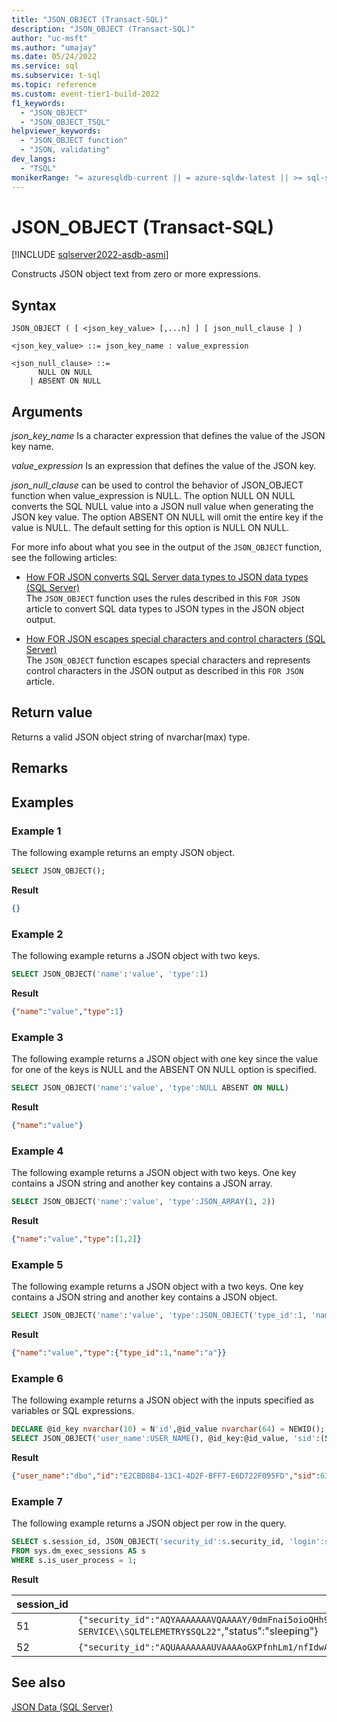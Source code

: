 ```yaml
---
title: "JSON_OBJECT (Transact-SQL)"
description: "JSON_OBJECT (Transact-SQL)"
author: "uc-msft"
ms.author: "umajay"
ms.date: 05/24/2022
ms.service: sql
ms.subservice: t-sql
ms.topic: reference
ms.custom: event-tier1-build-2022
f1_keywords:
  - "JSON_OBJECT"
  - "JSON_OBJECT_TSQL"
helpviewer_keywords:
  - "JSON_OBJECT function"
  - "JSON, validating"
dev_langs:
  - "TSQL"
monikerRange: "= azuresqldb-current || = azure-sqldw-latest || >= sql-server-ver16 || >= sql-server-linux-ver16"
---
```

# JSON_OBJECT (Transact-SQL)

[!INCLUDE [sqlserver2022-asdb-asmi](../../includes/applies-to-version/sqlserver2022-asdb-asmi.md)]

Constructs JSON object text from zero or more expressions.

## Syntax  
  
```syntaxsql  
JSON_OBJECT ( [ <json_key_value> [,...n] ] [ json_null_clause ] )

<json_key_value> ::= json_key_name : value_expression

<json_null_clause> ::=
	  NULL ON NULL
	| ABSENT ON NULL
```
  
## Arguments

 *json_key_name*
 Is a character expression that defines the value of the JSON key name.

 *value_expression*
 Is an expression that defines the value of the JSON key.

*json_null_clause* can be used to control the behavior of JSON_OBJECT function when value_expression is NULL. The option NULL ON NULL converts the SQL NULL value into a JSON null value when generating the JSON key value. The option ABSENT ON NULL will omit the entire key if the value is NULL. The default setting for this option is NULL ON NULL.

For more info about what you see in the output of the `JSON_OBJECT` function, see the following articles:  

-   [How FOR JSON converts SQL Server data types to JSON data types &#40;SQL Server&#41;](../../relational-databases/json/how-for-json-converts-sql-server-data-types-to-json-data-types-sql-server.md)  
    The `JSON_OBJECT` function uses the rules described in this `FOR JSON` article to convert SQL data types to JSON types in the JSON object output.  

-   [How FOR JSON escapes special characters and control characters &#40;SQL Server&#41;](../../relational-databases/json/how-for-json-escapes-special-characters-and-control-characters-sql-server.md)  
    The `JSON_OBJECT` function escapes special characters and represents control characters in the JSON output as described in this `FOR JSON` article.

## Return value
Returns a valid JSON object string of nvarchar(max) type.

## Remarks  

  
## Examples

### Example 1

The following example returns an empty JSON object.
  
```sql
SELECT JSON_OBJECT();
```  

**Result**

```json  
{}
```

### Example 2

The following example returns a JSON object with two keys.  
  
```sql  
SELECT JSON_OBJECT('name':'value', 'type':1)
```

**Result**

```json  
{"name":"value","type":1}
```
  
### Example 3

The following example returns a JSON object with one key since the value for one of the keys is NULL and the ABSENT ON NULL option is specified.  
  
```sql  
SELECT JSON_OBJECT('name':'value', 'type':NULL ABSENT ON NULL)
```

**Result**

```json  
{"name":"value"}
```
  
### Example 4
The following example returns a JSON object with two keys. One key contains a JSON string and another key contains a JSON array.  
  
```sql  
SELECT JSON_OBJECT('name':'value', 'type':JSON_ARRAY(1, 2))
```

**Result**

```json  
{"name":"value","type":[1,2]}
```

### Example 5

The following example returns a JSON object with a two keys. One key contains a JSON string and another key contains a JSON object.  
  
```sql  
SELECT JSON_OBJECT('name':'value', 'type':JSON_OBJECT('type_id':1, 'name':'a'))
```

**Result**

```json  
{"name":"value","type":{"type_id":1,"name":"a"}}
```
  
### Example 6

The following example returns a JSON object with the inputs specified as variables or SQL expressions.  
  
```sql  
DECLARE @id_key nvarchar(10) = N'id',@id_value nvarchar(64) = NEWID();
SELECT JSON_OBJECT('user_name':USER_NAME(), @id_key:@id_value, 'sid':(SELECT @@SPID))
```

**Result**

```json  
{"user_name":"dbo","id":"E2CBD8B4-13C1-4D2F-BFF7-E6D722F095FD","sid":63}
```

### Example 7

The following example returns a JSON object per row in the query.  
  
```sql  
SELECT s.session_id, JSON_OBJECT('security_id':s.security_id, 'login':s.login_name, 'status':s.status) as info
FROM sys.dm_exec_sessions AS s
WHERE s.is_user_process = 1;
```

**Result**

|session_id|info|  
|--------|---------------|
|51|`{"security_id":"AQYAAAAAAAVQAAAAY/0dmFnai5oioQHh9eNArBIkYd4=","login":"NT SERVICE\\SQLTELEMETRY$SQL22"`,"status":"sleeping"}|
|52|`{"security_id":"AQUAAAAAAAUVAAAAoGXPfnhLm1/nfIdwAMgbAA==","login":WORKGROUP\\sqluser","status":"running"}`|

## See also  

 [JSON Data &#40;SQL Server&#41;](../../relational-databases/json/json-data-sql-server.md)  
